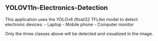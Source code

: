   YOLOV11n-Electronics-Detection
  ------------------------------
  This application uses the YOLOv8 (float32 TFLite) model to detect electronic devices:
    - Laptop
    - Mobile phone
    - Computer monitor

  Only the three classes above will be detected and visualized in the image.
